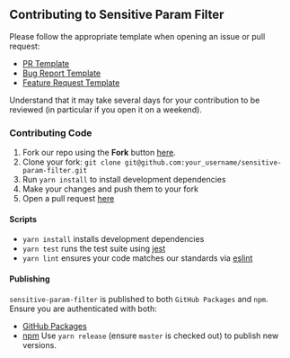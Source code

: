 ## Contributing to Sensitive Param Filter

Please follow the appropriate template when opening an issue or pull request:

 * [PR Template](.github/PULL_REQUEST_TEMPLATE.md)
 * [Bug Report Template](.github/ISSUE_TEMPLATE/bug_report.md)
 * [Feature Request Template](.github/ISSUE_TEMPLATE/feature_request.md)

Understand that it may take several days for your contribution to be reviewed (in particular if you open it on a weekend).

### Contributing Code

1. Fork our repo using the **Fork** button [here](https://github.com/amaabca/sensitive-param-filter).
2. Clone your fork: `git clone git@github.com:your_username/sensitive-param-filter.git`
3. Run `yarn install` to install development dependencies
4. Make your changes and push them to your fork
5. Open a pull request [here](https://github.com/amaabca/sensitive-param-filter/compare)

#### Scripts

* `yarn install` installs development dependencies
* `yarn test` runs the test suite using [jest](https://github.com/facebook/jest)
* `yarn lint` ensures your code matches our standards via [eslint](https://github.com/eslint/eslint)

#### Publishing

`sensitive-param-filter` is published to both `GitHub Packages` and `npm`. Ensure you are authenticated with both:
* [GitHub Packages](https://help.github.com/en/packages/using-github-packages-with-your-projects-ecosystem/configuring-npm-for-use-with-github-packages#authenticating-to-github-packages)
* [npm](https://docs.npmjs.com/cli/adduser.html)
Use `yarn release` (ensure `master` is checked out) to publish new versions.
